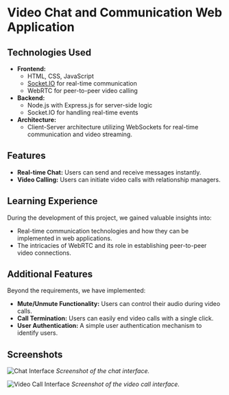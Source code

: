 # Video Chat and Communication Web Application

## Technologies Used

- **Frontend:** 
  - HTML, CSS, JavaScript
  - [Socket.IO](https://socket.io/) for real-time communication
  - WebRTC for peer-to-peer video calling
- **Backend:**
  - Node.js with Express.js for server-side logic
  - Socket.IO for handling real-time events
- **Architecture:** 
  - Client-Server architecture utilizing WebSockets for real-time communication and video streaming.

## Features

- **Real-time Chat:** Users can send and receive messages instantly.
- **Video Calling:** Users can initiate video calls with relationship managers.

## Learning Experience

During the development of this project, we gained valuable insights into:

- Real-time communication technologies and how they can be implemented in web applications.
- The intricacies of WebRTC and its role in establishing peer-to-peer video connections.

## Additional Features

Beyond the requirements, we have implemented:

- **Mute/Unmute Functionality:** Users can control their audio during video calls.
- **Call Termination:** Users can easily end video calls with a single click.
- **User Authentication:** A simple user authentication mechanism to identify users.

## Screenshots

![Chat Interface](screenshots/chat-interface.png)
*Screenshot of the chat interface.*

![Video Call Interface](screenshots/video-call-interface.png)
*Screenshot of the video call interface.*
